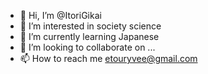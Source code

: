 - 👋 Hi, I’m @ItoriGikai
- 👀 I’m interested in society science
- 🌱 I’m currently learning Japanese
- 💞️ I’m looking to collaborate on ...
- 📫 How to reach me etouryvee@gmail.com

<!---
ItoriGikai/ItoriGikai is a ✨ special ✨ repository because its `README.md` (this file) appears on your GitHub profile.
You can click the Preview link to take a look at your changes.
--->
